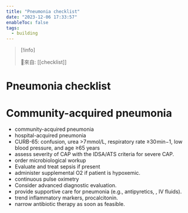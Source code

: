 ```yaml
---
title: "Pneumonia checklist"
date: "2023-12-06 17:33:57"
enableToc: false
tags:
  - building
---
```


> [!info]
>
> 🌱來自: [[checklist]]

# Pneumonia checklist

# Community-acquired pneumonia

- community-acquired pneumonia
- hospital-acquired pneumonia
- CURB-65: confusion, urea >7 mmol/L, respiratory rate ≥30 min−1, low blood pressure, and age ≥65 years
- assess severity of CAP with the IDSA/ATS criteria for severe CAP.
- order microbiological workup
- Evaluate and treat sepsis if present
- administer supplemental O2 if patient is hypoxemic.
- continuous pulse oximetry
- Consider advanced diagnostic evaluation.
- provide supportive care for pneumonia (e.g., antipyretics, , IV fluids).
- trend inflammatory markers, procalcitonin.
- narrow antibiotic therapy as soon as feasible.
